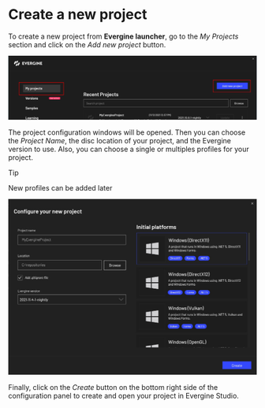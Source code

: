 # Create a new project

To create a new project from **Evergine launcher**, go to the _My Projects_ section and click on the _Add new project_ button.

![Create new project button](images/CreateButton.jpg)

The project configuration windows will be opened. Then you can choose the _Project Name_, the disc location of your project, and the Evergine version to use. Also, you can choose a single or multiples profiles for your project. 

> [!Tip]
> New profiles can be added later

![Configure new project](images/ConfigureProject.jpg)

Finally, click on the _Create_ button on the bottom right side of the configuration panel to create and open your project in Evergine Studio.